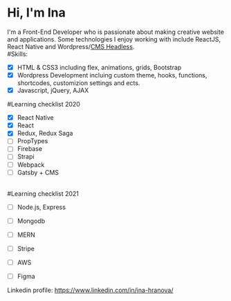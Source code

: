 # Hi, I'm Ina
I'm a Front-End Developer who is passionate about making creative website and applications. Some technologies I enjoy working with include ReactJS, React Native and Wordpress/<a href = "https://headlesscms.org/">CMS Headless</a>. <br/>
#Skills:
- [x] HTML & CSS3 including flex, animations, grids, Bootstrap
- [x] Wordpress Development incluing custom theme, hooks, functions, shortcodes, customizion settings and ects.
- [x] Javascript, jQuery, AJAX

#Learning checklist 2020

- [x] React Native
- [x] React
- [x] Redux, Redux Saga
- [ ] PropTypes
- [ ] Firebase
- [ ] Strapi
- [ ] Webpack
- [ ] Gatsby + CMS
 
<br/> 
#Learning checklist 2021

- [ ] Node.js, Express
- [ ] Mongodb
- [ ] MERN
- [ ] Stripe
- [ ] AWS
- [ ] Figma
  

  


Linkedin profile:
https://www.linkedin.com/in/ina-hranova/
